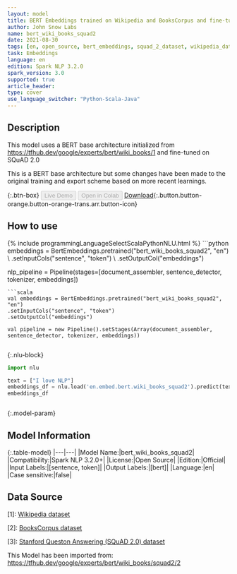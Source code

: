 ```yaml
---
layout: model
title: BERT Embeddings trained on Wikipedia and BooksCorpus and fine-tuned on SQuAD 2.0
author: John Snow Labs
name: bert_wiki_books_squad2
date: 2021-08-30
tags: [en, open_source, bert_embeddings, squad_2_dataset, wikipedia_dataset, books_corpus_dataset]
task: Embeddings
language: en
edition: Spark NLP 3.2.0
spark_version: 3.0
supported: true
article_header:
type: cover
use_language_switcher: "Python-Scala-Java"
---
```


## Description

This model uses a BERT base architecture initialized from https://tfhub.dev/google/experts/bert/wiki_books/1 and fine-tuned on SQuAD 2.0

This is a BERT base architecture but some changes have been made to the original training and export scheme based on more recent learnings.

{:.btn-box}
<button class="button button-orange" disabled>Live Demo</button>
<button class="button button-orange" disabled>Open in Colab</button>
[Download](https://s3.amazonaws.com/auxdata.johnsnowlabs.com/public/models/bert_wiki_books_squad2_en_3.2.0_3.0_1630328938565.zip){:.button.button-orange.button-orange-trans.arr.button-icon}

## How to use



<div class="tabs-box" markdown="1">
{% include programmingLanguageSelectScalaPythonNLU.html %}
```python
embeddings = BertEmbeddings.pretrained("bert_wiki_books_squad2", "en") \
.setInputCols("sentence", "token") \
.setOutputCol("embeddings")

nlp_pipeline = Pipeline(stages=[document_assembler, sentence_detector, tokenizer, embeddings])


```
```scala
val embeddings = BertEmbeddings.pretrained("bert_wiki_books_squad2", "en")
.setInputCols("sentence", "token")
.setOutputCol("embeddings")

val pipeline = new Pipeline().setStages(Array(document_assembler, sentence_detector, tokenizer, embeddings))


```

{:.nlu-block}
```python
import nlu

text = ["I love NLP"]
embeddings_df = nlu.load('en.embed.bert.wiki_books_squad2').predict(text, output_level='token')
embeddings_df



```
</div>

{:.model-param}
## Model Information

{:.table-model}
|---|---|
|Model Name:|bert_wiki_books_squad2|
|Compatibility:|Spark NLP 3.2.0+|
|License:|Open Source|
|Edition:|Official|
|Input Labels:|[sentence, token]|
|Output Labels:|[bert]|
|Language:|en|
|Case sensitive:|false|

## Data Source

[1]: [Wikipedia dataset](https://dumps.wikimedia.org/)

[2]: [BooksCorpus dataset](http://yknzhu.wixsite.com/mbweb)

[3]: [Stanford Queston Answering (SQuAD 2.0) dataset](https://rajpurkar.github.io/SQuAD-explorer/)

This Model has been imported from: https://tfhub.dev/google/experts/bert/wiki_books/squad2/2